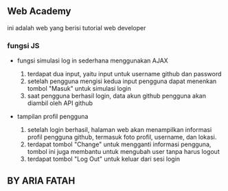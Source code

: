 ## Web Academy
ini adalah web yang berisi tutorial web developer

### fungsi JS
- fungsi simulasi log in sederhana menggunakan AJAX
    1. terdapat dua input, yaitu input untuk username github dan password
    2. setelah pengguna mengisi kedua input pengguna dapat menenkan tombol "Masuk" untuk simulasi login
    3. saat pengguna berhasil login, data akun github pengguna akan diambil oleh API github

- tampilan profil pengguna
    1. setelah login berhasil, halaman web akan menampilkan informasi profil pengguna github, termasuk foto profil, username, dan lokasi.
    2. terdapat tombol "Change" untuk mengganti informasi pengguna, tombol ini juga membantu untuk mengubah user tanpa harus logout
    3. terdapat tombol "Log Out" untuk keluar dari sesi login

## BY ARIA FATAH